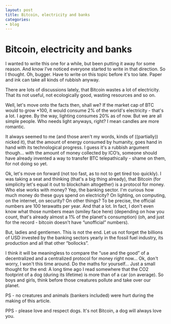 ```yaml
---
layout: post
title: Bitcoin, electricity and banks
categories:
- blog
---
```


# Bitcoin, electricity and banks

I wanted to write this one for a while, but been putting it away for some reason. And know I’ve noticed everyone started to write in that direction. So I thought. Oh, bugger. Have to write on this topic before it's too late. Paper and ink can take all kinds of rubbish anyway.

There are lots of discussions lately, that Bitcoin wastes a lot of electricity. That its not useful, not ecologically good, wasting resources and so on.

Well, let's move onto the facts then, shall we? If the market cap of BTC would to grow *100, it would consume 2% of the world's electricity - that's a lot. I agree. By the way, lighting consumes 20% as of now. But we are all simple people. Who needs light anyways, right? I mean candles are more romantic.

It always seemed to me (and those aren't my words, kinds of ((partially)) nicked it), that the amount of energy consumed by humanity, goes hand in hand with its technological progress. I guess it's a rubbish argument though… with the amount of money collected by ICO’s, someone should have already invented a way to transfer BTC telepathically - shame on them, for not doing so yet.

Ok, let's move on forward (not too fast, as to not to get tired too quickly). I was taking a seat and thinking (that's a big thing already), that Bitcoin (for simplicity let's equal it out to blockchain altogether) is a protocol for money. Who else works with money? Yep, the banking sector. I'm curious how much money do these guys spend on electricity? On lighting, on computing, on the internet, on security? On other things? To be precise, the official numbers are 100 terawatts per year. And that a lot. In fact, I don't even know what those numbers mean (smiley face here) (depending on how you count, that's already almost a 1% of the planet's consumption) (oh, and just for the record - bitcoin doesn't have “unofficial” numbers).

But, ladies and gentlemen. This is not the end. Let us not forget the billions of USD invested by the banking sectors yearly in the fossil fuel industry, its production and all that other “bollocks”.

I think it will be meaningless to compare the “use and the good” of a decentralized and a centralized protocol for money right now… Ok, don't worry, I won't this time around. Do the maths for yourself… Just a small thought for the end: A long time ago I read somewhere that the CO2 footprint of a dog (during its lifetime) is more than of a car (on average). So boys and girls, think before those creatures pollute and take over our planet.

PS - no creatures and animals (bankers included) were hurt during the making of this article.

PPS - please love and respect dogs. It's not Bitcoin, a dog will always love you.
